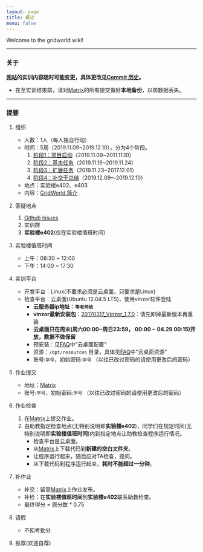 ```yaml
---
layout: page
title: 概述
menu: false
---
```



Welcome to the gridworld wiki!


----------

### 关于
**[网站](https://se-2019.github.io/)的实训内容随时可能变更，具体更改见[Commit 历史](https://github.com/se-2019/se-2019.github.io/commits/master)。**

 - 在至实训结束前，请对[Matrix](https://vmatrix.org.cn)的所有提交做好**本地备份**，以防数据丢失。


----------


### 提要

 1. 组织
    - 人数：1人（每人独自行动）
    - 时间：5周（2019.11.09~2019.12.10），分为4个阶段。
        1. [阶段1：项目启动](./Stage1)（2019.11.09~2011.11.10）
        2. [阶段2：基本任务](./Stage2)（2019.11.16~2019.11.24）
        3. [阶段3：扩展任务](./Stage3)（2019.11.23~2017.12.01）
        4. [阶段4：补交于总结](./Task--Report-Summary)（2019.12.09～2019.12.10）
    - 地点：实验楼e402、e403
    - 内容：[GridWorld 简介](./GridWorld)
 2. 答疑地点
    1. [Github Issues](https://github.com/se-2019/se-2019.github.io/issues)
    2. 实训群
    3. **实验楼e402**(仅在实验楼值班时间)
 3. 实验楼值班时间
    - 上午：08:30 ~ 12:00
    - 下午：14:00 ~ 17:30
 4. 实训平台
    - 开发平台：Linux(不要求必须是云桌面，只要求是Linux)
    - 检查平台：云桌面(Ubuntu 12.04.5 LTS)，使用vinzor软件登陆
        - **云服务器ip地址：`等老师给`**
        - **vinzor最新安装包**：[20170317\_Vinzor\_1.7.0](./resources/20170317-vinzor-1.7.0.zip)：请先卸掉最新版本再重装
        - **云桌面只在周末(周六00:00~周日23:59， 00:00 ~ 04.29 00:15)开放，数据不做保留**
        - 预安装：见[FAQ](./FAQ)中"云桌面配置"
        - 资源：`/opt/resources` 目录，具体见[FAQ](./FAQ)中"云桌面资源"
        - 账号:`学号`，初始密码:`学号` （以往已改过密码的请使用更改后的密码）

 5. 作业提交
    - 地址：[Matrix](https://vmatrix.org.cn)
    - 账号:`学号`，初始密码:`学号` （以往已改过密码的请使用更改后的密码）

 6. 作业检查
    1. 在[Matrix](https://vmatrix.org.cn)上提交作业。
    2. 由助教指定检查地点(无特别说明即**实验楼e402**)，同学们在规定时间(无特别说明即**实验楼值班时间**)内到指定地点让助教检查程序运行情况。
        - 检查平台是云桌面。
        - 从[Matrix](https://vmatrix.org.cn)上下载代码到**新建的空白文件夹**。
        - 让程序运行起来，随后应对TA检查，提问。
        - 从下载代码到程序运行起来，**耗时不能超过一分钟**。

 7. 补作业
    - 补交：留意[Matrix](https://vmatrix.org.cn)上作业发布。
    - 补检：在**实验楼值班时间**到**实验楼e402**联系助教检查。
    - 最终得分 = 原分数 * 0.75

 8. 请假
    - 不扣考勤分

 9. 推荐(欢迎自荐)
